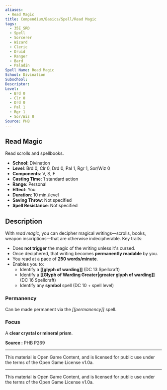 ```yaml
---
aliases:
 - Read Magic  
title: Compendium/Basics/Spell/Read Magic  
tags:  
  - 35E_SRD  
  - Spell  
  - Sorcerer  
  - Wizard  
  - Cleric  
  - Druid  
  - Ranger  
  - Bard  
  - Paladin  
Spell Name: Read Magic  
School: Divination  
Subschool:  
Descriptor:  
Level:  
  - Brd 0  
  - Clr 0  
  - Drd 0  
  - Pal 1  
  - Rgr 1  
  - Sor/Wiz 0  
Source: PHB  
---
```


## Read Magic

Read scrolls and spellbooks.

- **School**: Divination  
- **Level**: Brd 0, Clr 0, Drd 0, Pal 1, Rgr 1, Sor/Wiz 0  
- **Components**: V, S, F  
- **Casting Time**: 1 standard action  
- **Range**: Personal  
- **Effect**: You  
- **Duration**: 10 min./level  
- **Saving Throw**: Not specified  
- **Spell Resistance**: Not specified  

## Description

With *read magic*, you can decipher magical writings—scrolls, books, weapon inscriptions—that are otherwise indecipherable. Key traits:

- Does **not trigger** the magic of the writing unless it's cursed.
- Once deciphered, that writing becomes **permanently readable** by you.
- You read at a pace of **250 words/minute**.
- Enables you to:
  - Identify a **[[glyph of warding]]** (DC 13 Spellcraft)
  - Identify a **[[Glyph of Warding Greater|greater glyph of warding]]** (DC 16 Spellcraft)
  - Identify any **symbol** spell (DC 10 + spell level)

### Permanency  
Can be made permanent via the *[[permanency]]* spell.

### Focus  
A **clear crystal or mineral prism**.


**Source :** PHB P269

---

This material is Open Game Content, and is licensed for public use under  
the terms of the Open Game License v1.0a.

---

This material is Open Game Content, and is licensed for public use under the terms of the Open Game License v1.0a.
